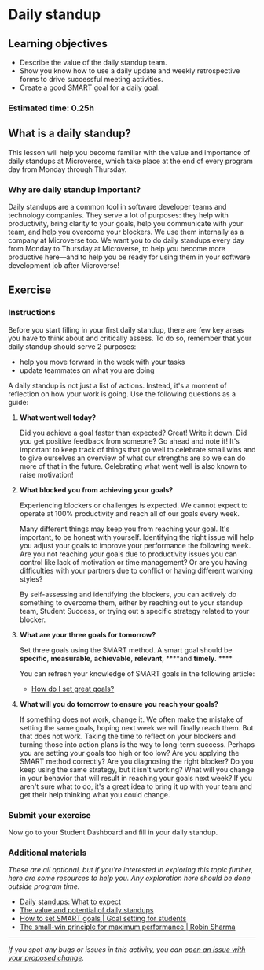 # Daily standup

## Learning objectives

- Describe the value of the daily standup team.
- Show you know how to use a daily update and weekly retrospective forms to drive successful meeting activities.
- Create a good SMART goal for a daily goal.

### **Estimated time**: 0.25h

## What is a daily standup?

This lesson will help you become familiar with the value and importance of daily standups at Microverse, which take place at the end of every program day from Monday through Thursday.

### Why are daily standup important?

Daily standups are a common tool in software developer teams and technology companies. They serve a lot of purposes: they help with productivity, bring clarity to your goals, help you communicate with your team, and help you overcome your blockers. We use them internally as a company at Microverse too. We want you to do daily standups every day from Monday to Thursday at Microverse, to help you become more productive here—and to help you be ready for using them in your software development job after Microverse!

## Exercise

### Instructions

Before you start filling in your first daily standup, there are few key areas you have to think about and critically assess. To do so, remember that your daily standup should serve 2 purposes: 

- help you move forward in the week with your tasks
- update teammates on what you are doing

A daily standup is not just a list of actions. Instead, it's a moment of reflection on how your work is going. Use the following questions as a guide:

1. **What went well today?**

    Did you achieve a goal faster than expected? Great! Write it down. Did you get positive feedback from someone? Go ahead and note it! It's important to keep track of things that go well to celebrate small wins and to give ourselves an overview of what our strengths are so we can do more of that in the future. Celebrating what went well is also known to raise motivation!

2. **What blocked you from achieving your goals?**

    Experiencing blockers or challenges is expected. We cannot expect to operate at 100% productivity and reach all of our goals every week.

    Many different things may keep you from reaching your goal. It's important, to be honest with yourself. Identifying the right issue will help you adjust your goals to improve your performance the following week. Are you not reaching your goals due to productivity issues you can control like lack of motivation or time management? Or are you having difficulties with your partners due to conflict or having different working styles?

    By self-assessing and identifying the blockers, you can actively do something to overcome them, either by reaching out to your standup team, Student Success, or trying out a specific strategy related to your blocker.

3. **What are your three goals for tomorrow?**

    Set three goals using the SMART method. A smart goal should be **specific**, **measurable**, **achievable**, **relevant**, ****and **timely**. ****

    You can refresh your knowledge of SMART goals in the following article:

    - [How do I set great goals?](https://github.com/microverseinc/curriculum-professional-skills/blob/main/becoming-a-remote-professional/how-do-i-set-great-goals.md)
    
4. **What will you do tomorrow to ensure you reach your goals?**

    If something does not work, change it. We often make the mistake of setting the same goals, hoping next week we will finally reach them. But that does not work. Taking the time to reflect on your blockers and turning those into action plans is the way to long-term success. Perhaps you are setting your goals too high or too low? Are you applying the SMART method correctly? Are you diagnosing the right blocker? Do you keep using the same strategy, but it isn't working? What will you change in your behavior that will result in reaching your goals next week? If you aren't sure what to do, it's a great idea to bring it up with your team and get their help thinking what you could change. 

### Submit your exercise

Now go to your Student Dashboard and fill in your daily standup.

### Additional materials

*These are all optional, but if you're interested in exploring this topic further, here are some resources to help you. Any exploration here should be done outside program time.*

- [Daily standups: What to expect](https://github.com/microverseinc/curriculum-professional-skills/blob/main/becoming-a-remote-professional/daily-standups:-what-to-expect.md)
- [The value and potential of daily standups](https://github.com/microverseinc/curriculum-professional-skills/blob/main/orientation/value-and-potential-of-daily-standups.md)
- [How to set SMART goals | Goal setting for students](https://www.youtube.com/watch?v=i0QfCZjASX8)
- [The small-win principle for maximum performance | Robin Sharma](https://www.youtube.com/watch?v=OtfW8RDmOUo)


------

_If you spot any bugs or issues in this activity, you can [open an issue with your proposed change](https://github.com/microverseinc/curriculum-transversal-skills/blob/main/git-github/articles/open_issue.md)._
